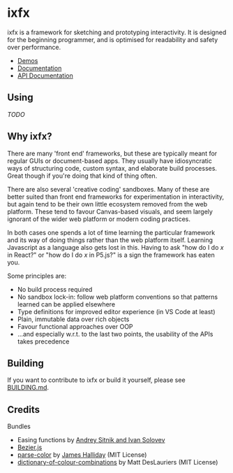 # ixfx

ixfx is a framework for sketching and prototyping interactivity. It is designed for the beginning programmer, and is optimised for readability and safety over performance.

* [Demos](https://clinth.github.io/ixfx-demos/)
* [Documentation](https://clinth.github.io/ixfx-docs/)
* [API Documentation](https://clinth.github.io/ixfx-docs/api/)

## Using

_TODO_

## Why ixfx?

There are many 'front end' frameworks, but these are typically meant for regular GUIs or document-based apps. They usually have idiosyncratic ways of structuring code, custom syntax, and elaborate build processes. Great though if you're doing that kind of thing often.

There are also several 'creative coding' sandboxes. Many of these are better suited than front end frameworks for experimentation in interactivity, but again tend to be their own little ecosystem removed from the web platform. These tend to favour Canvas-based visuals, and seem largely ignorant of the wider web platform or modern coding practices.

In both cases one spends a lot of time learning the particular framework and its way of doing things rather than the web platform itself. Learning Javascript as a language also gets lost in this. Having to ask "how do I do _x_ in React?" or "how do I do _x_ in P5.js?" is a sign the framework has eaten you.

Some principles are:
* No build process required
* No sandbox lock-in: follow web platform conventions so that patterns learned can be applied elsewhere
* Type definitions for improved editor experience (in VS Code at least)
* Plain, immutable data over rich objects
* Favour functional approaches over OOP
* ...and especially w.r.t. to the last two points, the usability of the APIs takes precedence

## Building

If you want to contribute to ixfx or build it yourself, please see [BUILDING.md](BUILDING.md).

## Credits

Bundles
* Easing functions by [Andrey Sitnik and Ivan Solovev](https://easings.net/)
* [Bezier.js](https://github.com/Pomax/bezierjs)
* [parse-color](https://github.com/substack/parse-color) by [James Halliday](https://substack.net/) (MIT License)
* [dictionary-of-colour-combinations](https://github.com/mattdesl/dictionary-of-colour-combinations) by Matt DesLauriers (MIT License)